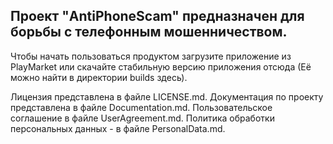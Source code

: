 ## Проект "AntiPhoneScam" предназначен для борьбы с телефонным мошенничеством.
Чтобы начать пользоваться продуктом загрузите приложение из PlayMarket или скачайте стабильную версию приложения отсюда (Её можно найти в директории builds здесь).

Лицензия представлена в файле LICENSE.md. Документация по проекту представлена в файле Documentation.md. Пользовательское соглашение в файле UserAgreement.md. Политика обработки персональных данных - в файле PersonalData.md.



<!--
**AntiPhoneScam/AntiPhoneScam** is a ✨ _special_ ✨ repository because its `README.md` (this file) appears on your GitHub profile.

Here are some ideas to get you started:

- 🔭 I’m currently working on ...
- 🌱 I’m currently learning ...
- 👯 I’m looking to collaborate on ...
- 🤔 I’m looking for help with ...
- 💬 Ask me about ...
- 📫 How to reach me: ...
- 😄 Pronouns: ...
- ⚡ Fun fact: ...
-->
